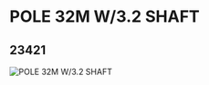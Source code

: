 # POLE 32M W/3.2 SHAFT
## 23421
![POLE 32M W/3.2 SHAFT](https://lc-www-live-s.legocdn.com/media/bricks/5/2/6135319.jpg)